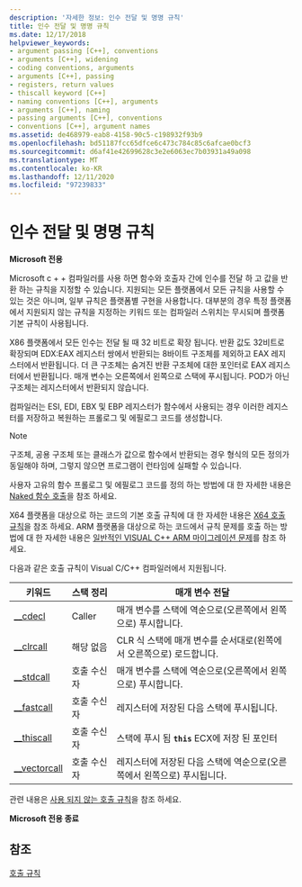 ```yaml
---
description: '자세한 정보: 인수 전달 및 명명 규칙'
title: 인수 전달 및 명명 규칙
ms.date: 12/17/2018
helpviewer_keywords:
- argument passing [C++], conventions
- arguments [C++], widening
- coding conventions, arguments
- arguments [C++], passing
- registers, return values
- thiscall keyword [C++]
- naming conventions [C++], arguments
- arguments [C++], naming
- passing arguments [C++], conventions
- conventions [C++], argument names
ms.assetid: de468979-eab8-4158-90c5-c198932f93b9
ms.openlocfilehash: bd51187fcc65dfce6c473c784c85c6afcae0bcf3
ms.sourcegitcommit: d6af41e42699628c3e2e6063ec7b03931a49a098
ms.translationtype: MT
ms.contentlocale: ko-KR
ms.lasthandoff: 12/11/2020
ms.locfileid: "97239833"
---
```

# <a name="argument-passing-and-naming-conventions"></a>인수 전달 및 명명 규칙

**Microsoft 전용**

Microsoft c + + 컴파일러를 사용 하면 함수와 호출자 간에 인수를 전달 하 고 값을 반환 하는 규칙을 지정할 수 있습니다. 지원되는 모든 플랫폼에서 모든 규칙을 사용할 수 있는 것은 아니며, 일부 규칙은 플랫폼별 구현을 사용합니다. 대부분의 경우 특정 플랫폼에서 지원되지 않는 규칙을 지정하는 키워드 또는 컴파일러 스위치는 무시되며 플랫폼 기본 규칙이 사용됩니다.

X86 플랫폼에서 모든 인수는 전달 될 때 32 비트로 확장 됩니다. 반환 값도 32비트로 확장되며 EDX:EAX 레지스터 쌍에서 반환되는 8바이트 구조체를 제외하고 EAX 레지스터에서 반환됩니다. 더 큰 구조체는 숨겨진 반환 구조체에 대한 포인터로 EAX 레지스터에서 반환됩니다. 매개 변수는 오른쪽에서 왼쪽으로 스택에 푸시됩니다. POD가 아닌 구조체는 레지스터에서 반환되지 않습니다.

컴파일러는 ESI, EDI, EBX 및 EBP 레지스터가 함수에서 사용되는 경우 이러한 레지스터를 저장하고 복원하는 프롤로그 및 에필로그 코드를 생성합니다.

> [!NOTE]
> 구조체, 공용 구조체 또는 클래스가 값으로 함수에서 반환되는 경우 형식의 모든 정의가 동일해야 하며, 그렇지 않으면 프로그램이 런타임에 실패할 수 있습니다.

사용자 고유의 함수 프롤로그 및 에필로그 코드를 정의 하는 방법에 대 한 자세한 내용은 [Naked 함수 호출](../cpp/naked-function-calls.md)을 참조 하세요.

X64 플랫폼을 대상으로 하는 코드의 기본 호출 규칙에 대 한 자세한 내용은 [X64 호출 규칙](../build/x64-calling-convention.md)을 참조 하세요. ARM 플랫폼을 대상으로 하는 코드에서 규칙 문제를 호출 하는 방법에 대 한 자세한 내용은 [일반적인 VISUAL C++ ARM 마이그레이션 문제](../build/common-visual-cpp-arm-migration-issues.md)를 참조 하세요.

다음과 같은 호출 규칙이 Visual C/C++ 컴파일러에서 지원됩니다.

|키워드|스택 정리|매개 변수 전달|
|-------------|-------------------|-----------------------|
|[__cdecl](../cpp/cdecl.md)|Caller|매개 변수를 스택에 역순으로(오른쪽에서 왼쪽으로) 푸시합니다.|
|[__clrcall](../cpp/clrcall.md)|해당 없음|CLR 식 스택에 매개 변수를 순서대로(왼쪽에서 오른쪽으로) 로드합니다.|
|[__stdcall](../cpp/stdcall.md)|호출 수신자|매개 변수를 스택에 역순으로(오른쪽에서 왼쪽으로) 푸시합니다.|
|[__fastcall](../cpp/fastcall.md)|호출 수신자|레지스터에 저장된 다음 스택에 푸시됩니다.|
|[__thiscall](../cpp/thiscall.md)|호출 수신자|스택에 푸시 됨 **`this`** ECX에 저장 된 포인터|
|[__vectorcall](../cpp/vectorcall.md)|호출 수신자|레지스터에 저장된 다음 스택에 역순으로(오른쪽에서 왼쪽으로) 푸시됩니다.|

관련 내용은 [사용 되지 않는 호출 규칙](../cpp/obsolete-calling-conventions.md)을 참조 하세요.

**Microsoft 전용 종료**

## <a name="see-also"></a>참조

[호출 규칙](../cpp/calling-conventions.md)
